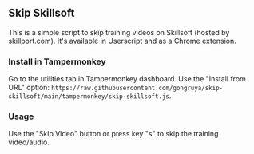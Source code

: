 ## Skip Skillsoft
This is a simple script to skip training videos on Skillsoft (hosted by skillport.com). It's available in Userscript and as a Chrome extension.

### Install in Tampermonkey
Go to the utilities tab in Tampermonkey dashboard. Use the "Install from URL" option: `https://raw.githubusercontent.com/gongruya/skip-skillsoft/main/tampermonkey/skip-skillsoft.js`.

### Usage
Use the "Skip Video" button or press key "s" to skip the training video/audio.
